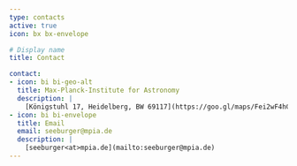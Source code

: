 ```yaml
---
type: contacts
active: true
icon: bx bx-envelope

# Display name
title: Contact

contact:
- icon: bi bi-geo-alt
  title: Max-Planck-Institute for Astronomy
  description: |
    [Königstuhl 17, Heidelberg, BW 69117](https://goo.gl/maps/Fei2wF4hCszwcjVU6)
- icon: bi bi-envelope
  title: Email
  email: seeburger@mpia.de
  description: |
    [seeburger<at>mpia.de](mailto:seeburger@mpia.de)
---
```

